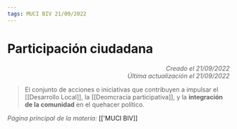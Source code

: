 ```yaml
---
tags: MUCI BIV 21/09/2022
---
```


# Participación ciudadana
<div style="text-align: right; opacity: 0.7; font-style: italic;">Creado el 21/09/2022</div>
<div style="text-align: right; opacity: 0.7; font-style: italic;">Última actualización el 21/09/2022</div>

> El conjunto de acciones o iniciativas que contribuyen a impulsar el [[Desarrollo Local]], la [[Deomcracia participativa]], y la **integración de la comunidad** en el quehacer político.

<span style="opacity: 0.7; font-style: italic;">Página principal de la materia:</span> [['MUCI BIV]]